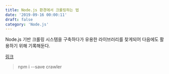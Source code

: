 ```yaml
---
title: Node.js 환경에서 크롤링하는 법
date: '2019-09-16 00:00:11'
draft: false
category: 'Node.js'
---
```


Node.js 기반 크롤링 시스템을 구축하다가 유용한 라이브러리를 찾게되어 다음에도 활용하기 위해 기록해둔다.

[링크](https://www.npmjs.com/package/crawler)

> npm i --save crawler

